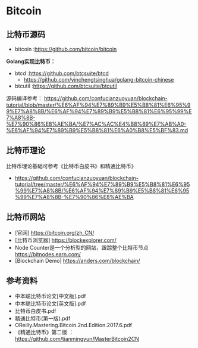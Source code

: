 # Bitcoin

## 比特币源码

* bitcoin :https://github.com/bitcoin/bitcoin

**Golang实现比特币：**

* btcd    :https://github.com/btcsuite/btcd
    - https://github.com/yinchengtsinghua/golang-bitcoin-chinese
* btcutil :https://github.com/btcsuite/btcutil

源码编译参考：
https://github.com/confucianzuoyuan/blockchain-tutorial/blob/master/%E6%AF%94%E7%89%B9%E5%B8%81%E6%95%99%E7%A8%8B/%E6%AF%94%E7%89%B9%E5%B8%81%E6%95%99%E7%A8%8B-%E7%90%86%E8%AE%BA/%E7%AC%AC%E4%B8%89%E7%AB%A0-%E6%AF%94%E7%89%B9%E5%B8%81%E6%A0%B8%E5%BF%83.md
## 比特币理论

比特币理论基础可参考《比特币白皮书》和精通比特币》
* https://github.com/confucianzuoyuan/blockchain-tutorial/tree/master/%E6%AF%94%E7%89%B9%E5%B8%81%E6%95%99%E7%A8%8B/%E6%AF%94%E7%89%B9%E5%B8%81%E6%95%99%E7%A8%8B-%E7%90%86%E8%AE%BA
## 比特币网站
* [官网] https://bitcoin.org/zh_CN/
* [比特币浏览器] https://blockexplorer.com/
* Node Counter是一个分析型的网站，跟踪整个比特币节点 https://bitnodes.earn.com/
* [Blockchain Demo] https://anders.com/blockchain/


## 参考资料
* 中本聪比特币论文[中文版].pdf
* 中本聪比特币论文[英文版].pdf
* 比特币白皮书.pdf
* 精通比特币(第一版).pdf
* OReilly.Mastering.Bitcoin.2nd.Edition.2017.6.pdf
* 《精通比特币》第二版 ：https://github.com/tianmingyun/MasterBitcoin2CN





